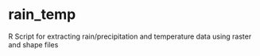 # rain_temp
R Script for extracting rain/precipitation and temperature data using raster and shape files
